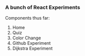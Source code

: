 ### A bunch of React Experiments
Components thus far:
1. Home
2. Quiz
3. Color Change
4. Github Experiment
5. Dijkstra Experiment